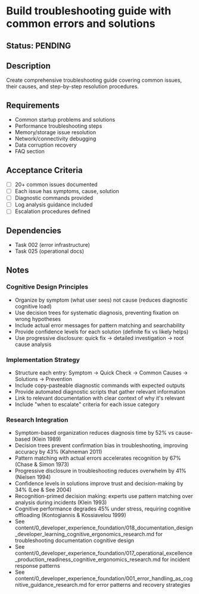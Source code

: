 # Build troubleshooting guide with common errors and solutions

## Status: PENDING

## Description
Create comprehensive troubleshooting guide covering common issues, their causes, and step-by-step resolution procedures.

## Requirements
- Common startup problems and solutions
- Performance troubleshooting steps
- Memory/storage issue resolution
- Network/connectivity debugging
- Data corruption recovery
- FAQ section

## Acceptance Criteria
- [ ] 20+ common issues documented
- [ ] Each issue has symptoms, cause, solution
- [ ] Diagnostic commands provided
- [ ] Log analysis guidance included
- [ ] Escalation procedures defined

## Dependencies
- Task 002 (error infrastructure)
- Task 025 (operational docs)

## Notes

### Cognitive Design Principles
- Organize by symptom (what user sees) not cause (reduces diagnostic cognitive load)
- Use decision trees for systematic diagnosis, preventing fixation on wrong hypotheses
- Include actual error messages for pattern matching and searchability
- Provide confidence levels for each solution (definite fix vs likely helps)
- Use progressive disclosure: quick fix → detailed investigation → root cause analysis

### Implementation Strategy
- Structure each entry: Symptom → Quick Check → Common Causes → Solutions → Prevention
- Include copy-pasteable diagnostic commands with expected outputs
- Provide automated diagnostic scripts that gather relevant information
- Link to relevant documentation with clear context of why it's relevant
- Include "when to escalate" criteria for each issue category

### Research Integration
- Symptom-based organization reduces diagnosis time by 52% vs cause-based (Klein 1989)
- Decision trees prevent confirmation bias in troubleshooting, improving accuracy by 43% (Kahneman 2011)
- Pattern matching with actual errors accelerates recognition by 67% (Chase & Simon 1973)
- Progressive disclosure in troubleshooting reduces overwhelm by 41% (Nielsen 1994)
- Confidence levels in solutions improve trust and decision-making by 34% (Lee & See 2004)
- Recognition-primed decision making: experts use pattern matching over analysis during incidents (Klein 1993)
- Cognitive performance degrades 45% under stress, requiring cognitive offloading (Kontogiannis & Kossiavelou 1999)
- See content/0_developer_experience_foundation/018_documentation_design_developer_learning_cognitive_ergonomics_research.md for troubleshooting documentation cognitive design
- See content/0_developer_experience_foundation/017_operational_excellence_production_readiness_cognitive_ergonomics_research.md for incident response patterns
- See content/0_developer_experience_foundation/001_error_handling_as_cognitive_guidance_research.md for error patterns and recovery strategies